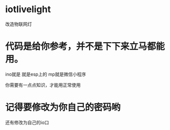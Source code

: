 # iotlivelight
 改造物联网灯

# 代码是给你参考，并不是下下来立马都能用。
ino就是 就是esp上的
mp就是微信小程序

你需要有一点点知识，才能用正常使用

# 记得要修改为你自己的密码哟
还有修改为自己的io口

